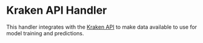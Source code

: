 # Kraken API Handler
This handler integrates with the [Kraken API](https://docs.kraken.com/rest/#section/General-Usage) to make data available to use for model training and predictions.

